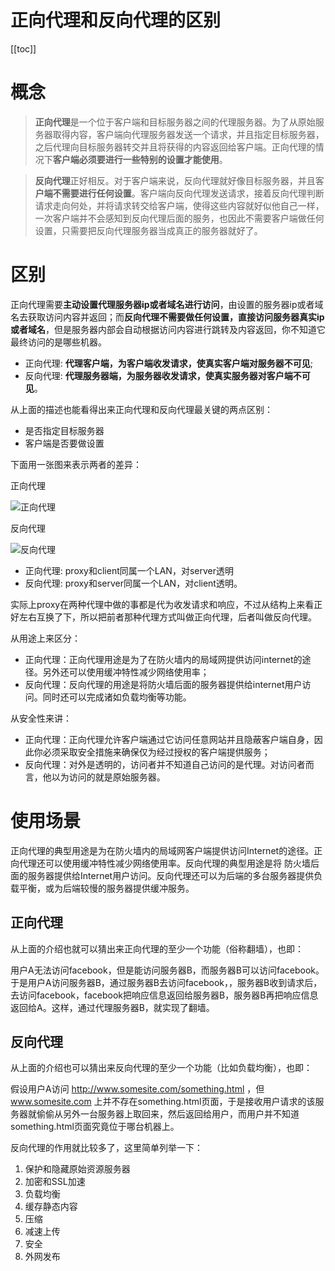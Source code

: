 # 正向代理和反向代理的区别

[[toc]]

# 概念

> **正向代理**是一个位于客户端和目标服务器之间的代理服务器。为了从原始服务器取得内容，客户端向代理服务器发送一个请求，并且指定目标服务器，之后代理向目标服务器转交并且将获得的内容返回给客户端。正向代理的情况下**客户端必须要进行一些特别的设置才能使用**。

> **反向代理**正好相反。对于客户端来说，反向代理就好像目标服务器，并且客**户端不需要进行任何设置**。客户端向反向代理发送请求，接着反向代理判断请求走向何处，并将请求转交给客户端，使得这些内容就好似他自己一样，一次客户端并不会感知到反向代理后面的服务，也因此不需要客户端做任何设置，只需要把反向代理服务器当成真正的服务器就好了。

# 区别

正向代理需要**主动设置代理服务器ip或者域名进行访问**，由设置的服务器ip或者域名去获取访问内容并返回；而**反向代理不需要做任何设置，直接访问服务器真实ip或者域名**，但是服务器内部会自动根据访问内容进行跳转及内容返回，你不知道它最终访问的是哪些机器。

* 正向代理: **代理客户端，为客户端收发请求，使真实客户端对服务器不可见**;
* 反向代理: **代理服务器端，为服务器收发请求，使真实服务器对客户端不可见**。

从上面的描述也能看得出来正向代理和反向代理最关键的两点区别：

* 是否指定目标服务器
* 客户端是否要做设置

下面用一张图来表示两者的差异：

正向代理

![正向代理](/_images/method/concept/正向代理.png)

反向代理

![反向代理](/_images/method/concept/反向代理.png)

* 正向代理: proxy和client同属一个LAN，对server透明
* 反向代理: proxy和server同属一个LAN，对client透明。 

实际上proxy在两种代理中做的事都是代为收发请求和响应，不过从结构上来看正好左右互换了下，所以把前者那种代理方式叫做正向代理，后者叫做反向代理。

从用途上来区分：

* 正向代理：正向代理用途是为了在防火墙内的局域网提供访问internet的途径。另外还可以使用缓冲特性减少网络使用率；
* 反向代理：反向代理的用途是将防火墙后面的服务器提供给internet用户访问。同时还可以完成诸如负载均衡等功能。

从安全性来讲：

* 正向代理：正向代理允许客户端通过它访问任意网站并且隐蔽客户端自身，因此你必须采取安全措施来确保仅为经过授权的客户端提供服务；
* 反向代理：对外是透明的，访问者并不知道自己访问的是代理。对访问者而言，他以为访问的就是原始服务器。

# 使用场景

正向代理的典型用途是为在防火墙内的局域网客户端提供访问Internet的途径。正向代理还可以使用缓冲特性减少网络使用率。反向代理的典型用途是将 防火墙后面的服务器提供给Internet用户访问。反向代理还可以为后端的多台服务器提供负载平衡，或为后端较慢的服务器提供缓冲服务。

## 正向代理

从上面的介绍也就可以猜出来正向代理的至少一个功能（俗称翻墙），也即：

用户A无法访问facebook，但是能访问服务器B，而服务器B可以访问facebook。于是用户A访问服务器B，通过服务器B去访问facebook，，服务器B收到请求后，去访问facebook，facebook把响应信息返回给服务器B，服务器B再把响应信息返回给A。这样，通过代理服务器B，就实现了翻墙。

## 反向代理

从上面的介绍也可以猜出来反向代理的至少一个功能（比如负载均衡），也即：

假设用户A访问 http://www.somesite.com/something.html ，但 www.somesite.com 上并不存在something.html页面，于是接收用户请求的该服务器就偷偷从另外一台服务器上取回来，然后返回给用户，而用户并不知道something.html页面究竟位于哪台机器上。

反向代理的作用就比较多了，这里简单列举一下：

1. 保护和隐藏原始资源服务器
2. 加密和SSL加速
3. 负载均衡
4. 缓存静态内容
5. 压缩
6. 减速上传
7. 安全
8. 外网发布